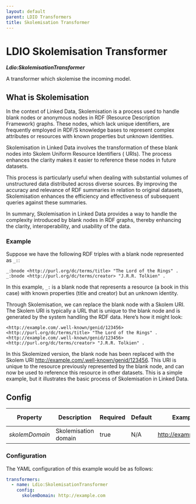 ```yaml
---
layout: default
parent: LDIO Transformers
title: Skolemisation Transformer
---
```


# LDIO Skolemisation Transformer

***Ldio:SkolemisationTransformer***

A transformer which skolemise the incoming model.

## What is Skolemisation

In the context of Linked Data, Skolemisation is a process used to handle blank nodes or anonymous nodes in RDF
(Resource Description Framework) graphs.
These nodes, which lack unique identifiers, are frequently employed in RDF/S knowledge bases to represent complex
attributes or resources with known properties but unknown identities.

Skolemisation in Linked Data involves the transformation of these blank nodes into Skolem Uniform Resource Identifiers (
URIs).
The process enhances the clarity makes it easier to reference these nodes in future datasets.

This process is particularly useful when dealing with substantial volumes of unstructured data distributed across
diverse sources.
By improving the accuracy and relevance of RDF summaries in relation to original datasets,
Skolemisation enhances the efficiency and effectiveness of subsequent queries against these summaries.

In summary, Skolemisation in Linked Data provides a way to handle the complexity introduced by blank nodes in RDF
graphs,
thereby enhancing the clarity, interoperability, and usability of the data.

### Example

Suppose we have the following RDF triples with a blank node represented as `_:`:

```
_:bnode <http://purl.org/dc/terms/title> "The Lord of the Rings" .
_:bnode <http://purl.org/dc/terms/creator> "J.R.R. Tolkien" .
```

In this example, `_:` is a blank node that represents a resource (a book in this case) with known properties (title and
creator) but an unknown identity.

Through Skolemisation, we can replace the blank node with a Skolem URI.
The Skolem URI is typically a URL that is unique to the blank node and is generated by the system handling the RDF data.
Here’s how it might look:

```
<http://example.com/.well-known/genid/123456> <http://purl.org/dc/terms/title> "The Lord of the Rings" .
<http://example.com/.well-known/genid/123456> <http://purl.org/dc/terms/creator> "J.R.R. Tolkien" .
```

In this Skolemized version, the blank node has been replaced with the Skolem
URI http://example.com/.well-known/genid/123456.
This URI is unique to the resource previously represented by the blank node, and can now be used to reference this
resource in other datasets.
This is a simple example, but it illustrates the basic process of Skolemisation in Linked Data.

## Config

| Property       | Description          | Required | Default | Example            | Supported values |
|----------------|----------------------|----------|---------|--------------------|------------------|
| _skolemDomain_ | Skolemisation domain | true     | N/A     | http://example.com | Any valid URI    |

### Configuration

The YAML configuration of this example would be as follows:

```yaml
transformers:
  - name: Ldio:SkolemisationTransformer
    config:
      skolemDomain: http://example.com
```